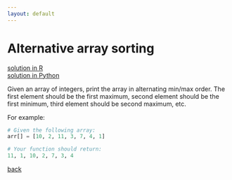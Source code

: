 ```yaml
---
layout: default
---
```


# Alternative array sorting

[solution in R](solution-r.md) <br>
[solution in Python](solution-python.md)

Given an array of integers, print the array in alternating min/max order. The first element should be the first maximum, second element should be the first minimum, third element should be second maximum, etc.

For example:

```Python
# Given the following array:
arr[] = [10, 2, 11, 3, 7, 4, 1]

# Your function should return:
11, 1, 10, 2, 7, 3, 4
```

[back](https://project-dmaestro.github.io/data-interview-qs)

